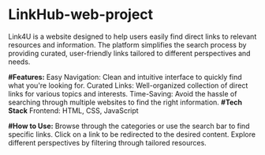 # LinkHub-web-project
Link4U is a website designed to help users easily find direct links to relevant resources and information. The platform simplifies the search process by providing curated, user-friendly links tailored to different perspectives and needs.

**#Features:**
Easy Navigation: Clean and intuitive interface to quickly find what you're looking for.
Curated Links: Well-organized collection of direct links for various topics and interests.
Time-Saving: Avoid the hassle of searching through multiple websites to find the right information.
**#Tech Stack**
Frontend: HTML, CSS, JavaScript

**#How to Use:**
Browse through the categories or use the search bar to find specific links.
Click on a link to be redirected to the desired content.
Explore different perspectives by filtering through tailored resources.

